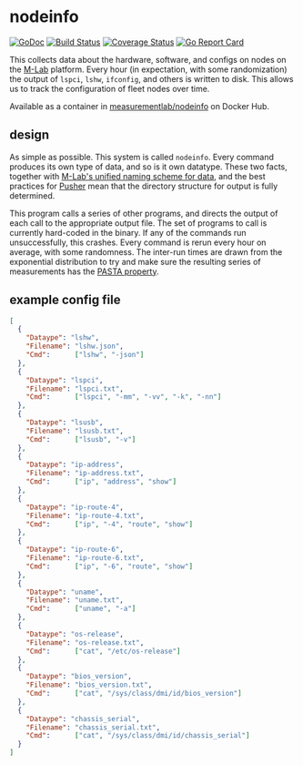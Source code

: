 # nodeinfo

[![GoDoc](https://godoc.org/github.com/m-lab/nodeinfo?status.svg)](https://godoc.org/github.com/m-lab/nodeinfo) [![Build Status](https://travis-ci.org/m-lab/nodeinfo.svg?branch=master)](https://travis-ci.org/m-lab/nodeinfo) [![Coverage Status](https://coveralls.io/repos/github/m-lab/nodeinfo/badge.svg?branch=master)](https://coveralls.io/github/m-lab/nodeinfo?branch=master) [![Go Report Card](https://goreportcard.com/badge/github.com/m-lab/nodeinfo)](https://goreportcard.com/report/github.com/m-lab/nodeinfo)

This collects data about the hardware, software, and configs on nodes on the
[M-Lab](https://www.measurementlab.net) platform.  Every hour (in expectation,
with some randomization) the output of `lspci`, `lshw`, `ifconfig`, and others
is written to disk. This allows us to track the configuration of fleet nodes
over time.

Available as a container in
[measurementlab/nodeinfo](https://hub.docker.com/r/measurementlab/nodeinfo/) on
Docker Hub.

## design

As simple as possible. This system is called `nodeinfo`. Every command produces its own type of data, and so is it own datatype.  These two facts, together with [M-Lab's unified naming scheme for data](http://example.com), and the best practices for [Pusher](http://github.com/m-lab/pusher) mean that the directory structure for output is fully determined.

This program calls a series of other programs, and directs the output of each call to the appropriate output file. The set of programs to call is currently hard-coded in the binary. If any of the commands run unsuccessfully, this crashes.  Every command is rerun every hour on average, with some randomness. The inter-run times are drawn from the exponential distribution to try and make sure the resulting series of measurements has the [PASTA property](https://en.wikipedia.org/wiki/Arrival_theorem).

## example config file

```json
[
  {
    "Dataype": "lshw",
    "Filename": "lshw.json",
    "Cmd":      ["lshw", "-json"]
  },
  {
    "Dataype": "lspci",
    "Filename": "lspci.txt",
    "Cmd":      ["lspci", "-mm", "-vv", "-k", "-nn"]
  },
  {
    "Dataype": "lsusb",
    "Filename": "lsusb.txt",
    "Cmd":      ["lsusb", "-v"]
  },
  {
    "Dataype": "ip-address",
    "Filename": "ip-address.txt",
    "Cmd":      ["ip", "address", "show"]
  },
  {
    "Dataype": "ip-route-4",
    "Filename": "ip-route-4.txt",
    "Cmd":      ["ip", "-4", "route", "show"]
  },
  {
    "Dataype": "ip-route-6",
    "Filename": "ip-route-6.txt",
    "Cmd":      ["ip", "-6", "route", "show"]
  },
  {
    "Dataype": "uname",
    "Filename": "uname.txt",
    "Cmd":      ["uname", "-a"]
  },
  {
    "Dataype": "os-release",
    "Filename": "os-release.txt",
    "Cmd":      ["cat", "/etc/os-release"]
  },
  {
    "Dataype": "bios_version",
    "Filename": "bios_version.txt",
    "Cmd":      ["cat", "/sys/class/dmi/id/bios_version"]
  },
  {
    "Dataype": "chassis_serial",
    "Filename": "chassis_serial.txt",
    "Cmd":      ["cat", "/sys/class/dmi/id/chassis_serial"]
  }
]
```
